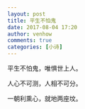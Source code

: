```yaml
---
layout: post
title: 平生不怕鬼
date: 2017-08-04 17:20
author: venhow
comments: true
categories: [小诗]
---
```

平生不怕鬼，唯惧世上人。

人心不可测，人相不可分。

一朝利熏心，就地两座坟。
